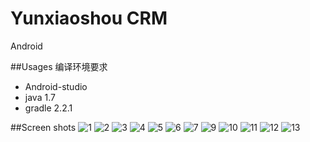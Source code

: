 ﻿#  Yunxiaoshou CRM
Android

##Usages
编译环境要求
* Android-studio 
* java 1.7
* gradle 2.2.1

##Screen shots
![1](https://github.com/CsterKuroi/android-trial/raw/master/pht/1.jpg "")
![2](https://github.com/CsterKuroi/android-trial/raw/master/pht/2.jpg "")
![3](https://github.com/CsterKuroi/android-trial/raw/master/pht/3.jpg "")
![4](https://github.com/CsterKuroi/android-trial/raw/master/pht/4.jpg "")
![5](https://github.com/CsterKuroi/android-trial/raw/master/pht/5.jpg "")
![6](https://github.com/CsterKuroi/android-trial/raw/master/pht/6.jpg "")
![7](https://github.com/CsterKuroi/android-trial/raw/master/pht/7.jpg "")
![9](https://github.com/CsterKuroi/android-trial/raw/master/pht/9.jpg "")
![10](https://github.com/CsterKuroi/android-trial/raw/master/pht/10.jpg "")
![11](https://github.com/CsterKuroi/android-trial/raw/master/pht/11.jpg "")
![12](https://github.com/CsterKuroi/android-trial/raw/master/pht/12.jpg "")
![13](https://github.com/CsterKuroi/android-trial/raw/master/pht/13.jpg "")
